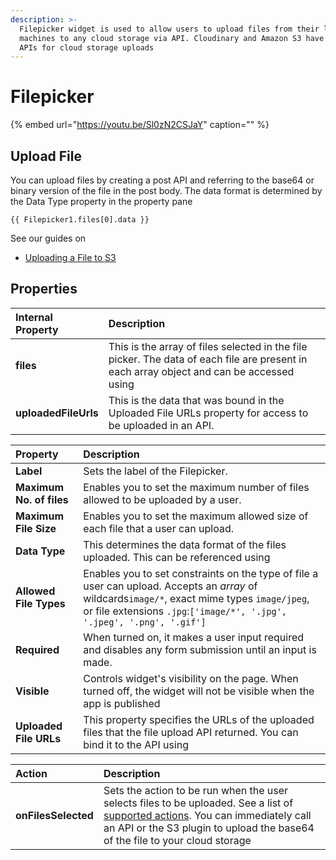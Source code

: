 ```yaml
---
description: >-
  Filepicker widget is used to allow users to upload files from their local
  machines to any cloud storage via API. Cloudinary and Amazon S3 have simple
  APIs for cloud storage uploads
---
```


# Filepicker

{% embed url="https://youtu.be/Sl0zN2CSJaY" caption="" %}

## Upload File

You can upload files by creating a post API and referring to the base64 or binary version of the file in the post body. The data format is determined by the Data Type property in the property pane

```text
{{ Filepicker1.files[0].data }}
```

See our guides on

* [Uploading a File to S3](../how-to-guides/how-to-upload-to-s3.md)

## Properties

| Internal Property | Description |
| :--- | :--- |
| **files** | This is the array of files selected in the file picker. The data of each file are present in each array object and can be accessed using  |
| **uploadedFileUrls** | This is the data that was bound in the Uploaded File URLs property for access to be uploaded in an API. |

| Property | Description |
| :--- | :--- |
| **Label** | Sets the label of the Filepicker. |
| **Maximum No. of files** | Enables you to set the maximum number of files allowed to be uploaded by a user. |
| **Maximum File Size** | Enables you to set the maximum allowed size of each file that a user can upload. |
| **Data Type** | This determines the data format of the files uploaded. This can be referenced using  |
| **Allowed File Types** | Enables you to set constraints on the type of file a user can upload. Accepts an _array_ of wildcards`image/*`, exact mime types `image/jpeg`, or file extensions `.jpg`:`['image/*', '.jpg', '.jpeg', '.png', '.gif']` |
| **Required** | When turned on, it makes a user input required and disables any form submission until an input is made. |
| **Visible** | Controls widget's visibility on the page. When turned off, the widget will not be visible when the app is published |
| **Uploaded File URLs** | This property specifies the URLs of the uploaded files that the file upload API returned. You can bind it to the API using |

| Action | Description |
| :--- | :--- |
| **onFilesSelected** | Sets the action to be run when the user selects files to be uploaded. See a list of [supported actions](../core-concepts/writing-code/appsmith-framework.md). You can immediately call an API or the S3 plugin to upload the base64 of the file to your cloud storage |

